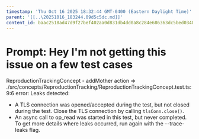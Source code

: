 ```yaml
---
timestamp: 'Thu Oct 16 2025 18:32:44 GMT-0400 (Eastern Daylight Time)'
parent: '[[..\20251016_183244.09d5c5dc.md]]'
content_id: baac2518ad47d9f27bef402aa0d831db4dd0a8c284e686363dc5bed0348ebb24
---
```


# Prompt: Hey I'm not getting this issue on a few test cases

ReproductionTrackingConcept - addMother action => ./src/concepts/ReproductionTracking/ReproductionTrackingConcept.test.ts:9:6
error: Leaks detected:

* A TLS connection was opened/accepted during the test, but not closed during the test. Close the TLS connection by calling `tlsConn.close()`.
* An async call to op\_read was started in this test, but never completed.
  To get more details where leaks occurred, run again with the --trace-leaks flag.
